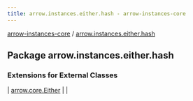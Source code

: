 ```yaml
---
title: arrow.instances.either.hash - arrow-instances-core
---
```


[arrow-instances-core](../index.html) / [arrow.instances.either.hash](./index.html)

## Package arrow.instances.either.hash

### Extensions for External Classes

| [arrow.core.Either](arrow.core.-either/index.html) |  |

